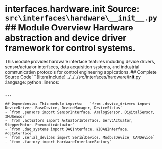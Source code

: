 # interfaces.hardware.__init__ **Source:** `src\interfaces\hardware\__init__.py` ## Module Overview Hardware abstraction and device driver framework for control systems.

This module provides hardware interface features including
device drivers, sensor/actuator interfaces, data acquisition systems, and
industrial communication protocols for control engineering applications. ## Complete Source Code ```{literalinclude} ../../../src/interfaces/hardware/__init__.py
:language: python
:linenos:
```

---

## Dependencies This module imports: - `from .device_drivers import DeviceDriver, BaseDevice, DeviceManager, DeviceStatus`
- `from .sensors import SensorInterface, AnalogSensor, DigitalSensor, IMUSensor`
- `from .actuators import ActuatorInterface, ServoActuator, StepperMotor, PneumaticActuator`
- `from .daq_systems import DAQInterface, NIDAQInterface, AdcInterface`
- `from .serial_devices import SerialDevice, ModbusDevice, CANDevice`
- `from .factory import HardwareInterfaceFactory`
